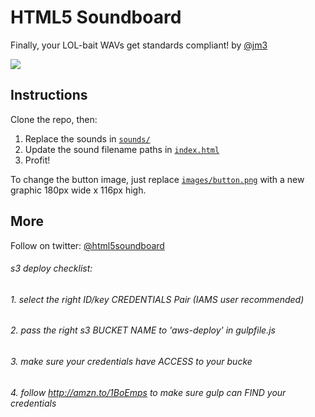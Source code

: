 HTML5 Soundboard
================

Finally, your LOL-bait WAVs get standards compliant! by [@jm3](http://twitter.com/jm3)

![](http://businesscards.jm3.net/html5-soundboard-logo.png)

## Instructions

Clone the repo, then:

1. Replace the sounds in [`sounds/`](https://github.com/jm3/html5-soundboard/tree/master/sounds)
2. Update the sound filename paths in [`index.html`](https://github.com/jm3/html5-soundboard/blob/master/index.html)
3. Profit!

To change the button image, just replace [`images/button.png`](https://github.com/jm3/html5-soundboard/blob/master/images/button.png) with
a new graphic 180px wide x 116px high.

## More

Follow on twitter: [@html5soundboard](http://twitter.com/html5soundboard)

###### s3 deploy checklist:
###### 1. select the right ID/key CREDENTIALS Pair (IAMS user recommended)
###### 2. pass the right s3 BUCKET NAME to 'aws-deploy' in gulpfile.js
###### 3. make sure your credentials have ACCESS to your bucke
###### 4. follow http://amzn.to/1BoEmps to make sure gulp can FIND your credentials

